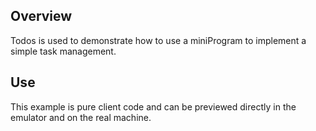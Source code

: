 ## Overview

Todos is used to demonstrate how to use a miniProgram to implement a simple task management.

## Use
This example is pure client code and can be previewed directly in the emulator and on the real machine.
